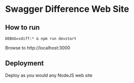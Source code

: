 # Swagger Difference Web Site

## How to run

    DEBUG=sdiff:* & npm run devstart

Browse to http://localhost:3000

## Deployment

Deploy as you would any NodeJS web site